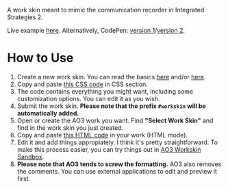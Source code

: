 A work skin meant to mimic the communication recorder in Integrated Strategies 2.

Live example [here](https://archiveofourown.org/works/41422914). Alternatively, CodePen: [version 1](https://codepen.io/clover-zero/pen/KKRPYLm)/[version 2](https://codepen.io/clover-zero/pen/QwbLwGj).


# How to Use
1. Create a new work skin. You can read the basics [here](https://archiveofourown.org/faq/tutorial-creating-a-work-skin?language_id=en) and/or [here](https://archiveofourown.org/admin_posts/1370?show_comments=true).
2. Copy and paste [this CSS code](https://github.com/Clover-Zero/ao3-dialog/blob/main/arknights-style/ak-style-css.css) in CSS section.
3. The code contains everything you might want, including some customization options. You can edit it as you wish.
4. Submit the work skin. **Please note that the prefix `#workskin` will be automatically added.**
4. Open or create the AO3 work you want. Find **"Select Work Skin"** and find in the work skin you just created.
5. Copy and paste [this HTML code](https://github.com/Clover-Zero/ao3-dialog/blob/main/arknights-style/ak-style-html.html) in your work (HTML mode).
6. Edit it and add things appropiately. I think it's pretty straightforward. To make this process easier, you can try things out in [AO3 Workskin Sandbox](https://raw.githack.com/jdm/ao3sandbox/main/index.html).
7. **Please note that AO3 tends to screw the formatting.** AO3 also removes the comments. You can use external applications to edit and preview it first.
